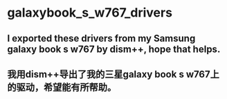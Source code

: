 # galaxybook_s_w767_drivers
## I exported these drivers from my Samsung galaxy book s w767 by dism++, hope that helps. 
## 我用dism++导出了我的三星galaxy book s w767上的驱动，希望能有所帮助。
